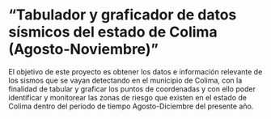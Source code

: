 # 	“Tabulador y graficador de datos sísmicos del estado de Colima (Agosto-Noviembre)”
El objetivo de este proyecto es obtener los datos e información relevante de los sismos que se vayan detectando en el municipio de Colima, con la finalidad de tabular y graficar los puntos de coordenadas y con ello poder identificar y monitorear las zonas de riesgo que existen en el estado de Colima dentro del periodo de tiempo Agosto-Diciembre del presente año. 
